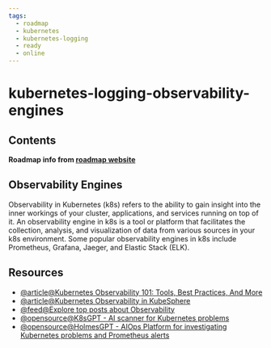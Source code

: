```yaml
---
tags:
  - roadmap
  - kubernetes
  - kubernetes-logging
  - ready
  - online
---
```


# kubernetes-logging-observability-engines

## Contents

__Roadmap info from [roadmap website](https://roadmap.sh/kubernetes/monitoring-and-logging/observability-engines)__

## Observability Engines

Observability in Kubernetes (k8s) refers to the ability to gain insight into the inner workings of your cluster, applications, and services running on top of it. An observability engine in k8s is a tool or platform that facilitates the collection, analysis, and visualization of data from various sources in your k8s environment. Some popular observability engines in k8s include Prometheus, Grafana, Jaeger, and Elastic Stack (ELK).

## Resources

* [@article@Kubernetes Observability 101: Tools, Best Practices, And More](https://www.cloudzero.com/blog/kubernetes-observability)
* [@article@Kubernetes Observability in KubeSphere](https://kubesphere.io/observability/)
* [@feed@Explore top posts about Observability](https://app.daily.dev/tags/observability?ref=roadmapsh)
* [@opensource@K8sGPT - AI scanner for Kubernetes problems](https://github.com/k8sgpt-ai/k8sgpt)
* [@opensource@HolmesGPT - AIOps Platform for investigating Kubernetes problems and Prometheus alerts](https://github.com/robusta-dev/holmesgpt/)
